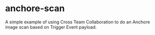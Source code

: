 # anchore-scan
A simple example of using Cross Team Collaboration to do an Anchore image scan based on Trigger Event payload.
